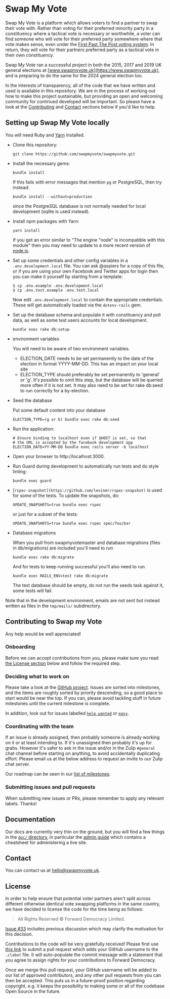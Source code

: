 # Swap My Vote

Swap My Vote is a platform which allows voters to find a partner to
swap their vote with.  Rather than voting for their preferred minority
party in a constituency where a tactical vote is necessary or
worthwhile, a voter can find someone who will vote for their preferred
party somewhere where that vote makes sense, even under the [First
Past The Post voting
system](https://en.wikipedia.org/wiki/First-past-the-post_voting).  In
return, they will vote for their partners preferred party as a
tactical vote in their own constituency.

Swap My Vote ran a successful project in both the 2015, 2017 and 2019 UK
general elections at [www.swapmyvote.uk](https://www.swapmyvote.uk),
and is preparing to do the same for the 2024 general election too.

In the interests of transparency, all of the code that we have written
and used is available in this repository. We are in the process of
working out how to make this project sustainable, but providing an
open and welcoming community for continued developed will be
important. So please have a look at the
[Contributing](#contributing-to-swap-my-vote) and [Contact](#contact)
sections below if you'd like to help.

## Setting up Swap My Vote locally

You will need Ruby and [Yarn](https://yarnpkg.com/lang/en/docs/install/)
installed.

-   Clone this repository:

        git clone https://github.com/swapmyvote/swapmyvote.git

-   Install the necessary gems:

        bundle install

    If this fails with error messages that mention `pg` or PostgreSQL, then
    try instead:

        bundle install --without=production

    since the PostgreSQL database is not normally needed for local
    development (sqlite is used instead).

-   Install npm packages with Yarn:

        yarn install

    If you get an error similar to "The engine "node" is incompatible with this module" then
    you may need to update to a more recent version of [node.js](https://nodejs.org/en/download/).

-   Set up some credentials and other config variables in a
    `.env.development.local` file.  You can ask @aspiers for a copy of
    this file, or if you are using your own Facebook and Twitter apps
    for login then you can make it yourself by starting from a
    template:

        $ cp .env.example .env.development.local
        $ cp .env.test.example .env.test.local

    Now edit `.env.development.local` to contain the appropriate
    credentials.  These will get automatically loaded via the
    `dotenv-rails` gem.

-   Set up the database schema and populate it with constituency and
    poll data, as well as some test users accounts for local
    development.

        bundle exec rake db:setup

-   environment variables

    You will need to be aware  of two environment variables.

    * ELECTION_DATE needs to be set permanently to the date of the election in format YYYY-MM-DD. This has an impact on your local site
    * ELECTION_TYPE should preferably be set permanently to 'general' or 'g'. It's possible to omit this step, but the database will be queried more often if it is not set. It may also need to be set for rake db:seed to run correctly for a by-election.

-   Seed the database

    Put some default content into your database

        ELECTION_TYPE=(g or b) bundle exec rake db:seed

-   Run the application:

        # Ensure binding to localhost even if $HOST is set, so that
        # the URL is accepted by the facebook development app
        ELECTION_DATE=YY-MM-DD bundle exec rails server -b localhost

-   Open your browser to http://localhost:3000.

-   Run Guard during development to automatically run tests and do
    style linting:

        bundle exec guard

-   [`rspec-snapshot](https://github.com/levinmr/rspec-snapshot)` is
    used for some of the tests.  To update the snapshots, do:

        UPDATE_SNAPSHOTS=true bundle exec rspec

    or just for a subset of the tests:

        UPDATE_SNAPSHOTS=true bundle exec rspec spec/foo/bar

-   Database migrations

    When you pull from swapmyvotemaster and database migrations (files  in db/migrations) are included you'll need to run

        bundle exec rake db:migrate

    And for tests to keep running successful you'll also need to run

        bundle exec RAILS_ENV=test rake db:migrate

    The test database should be empty, do not run the seeds task against it, some tests will fail.

Note that in the development environment, emails are not sent but instead written
as files in the `tmp/mails/` subdirectory.

## Contributing to Swap my Vote

Any help would be well appreciated!

### Onboarding

Before we can accept contributions from you, please make sure you read
[the License section](#license) below and follow the required step.

### Deciding what to work on

Please take a look at the [GitHub
project](https://github.com/orgs/swapmyvote/projects/2/views/3).
Issues are sorted into milestones, and the items are roughly sorted by
priority descending, so a good place to start would be near the top.
If you can, please avoid tackling stuff in future milestones until the
current milestone is complete.

In addition, look out for issues labelled [`help
wanted`](https://github.com/swapmyvote/swapmyvote/labels/help%20wanted)
or [`easy`](https://github.com/swapmyvote/swapmyvote/labels/easy).

### Coordinating with the team

If an issue is already assigned, then probably someone is already
working on it or at least intending to.  If it's unassigned then
probably it's up for grabs.  However it's safer to ask in the issue
and/or in the Zulip `#general` chat channel before starting on
anything, to avoid accidentally duplicating effort.  Please email us
at the below address to request an invite to our Zulip chat server.

Our roadmap can be seen in our [list of
 milestones](https://github.com/swapmyvote/swapmyvote/milestones?direction=asc&sort=due_date).

### Submitting issues and pull requests

When submitting new issues or PRs, please remember to apply any
relevant labels.  Thanks!

## Documentation

Our docs are currently very thin on the ground, but you will find
a few things in the [`doc/` directory](doc/), in particular the
[admin guide](doc/admin-guide.md) which contains a cheatsheet for
administering a live site.

## Contact

You can contact us at hello@swapmyvote.uk.

## License

In order to help ensure that potential voter partners aren't split
across different otherwise identical vote swapping platforms in the
same country, we have decided to license the code for the time being
as follows:

> All Rights Reserved © Forward Democracy Limited.

[Issue #33](https://github.com/swapmyvote/swapmyvote/issues/33)
includes previous discussion which may clarify the motivation for
this decision.

Contributions to the code will be very gratefully received!  Please
first use [this
link](https://github.com/swapmyvote/swapmyvote/edit/master/.clabot?message=Add+%3CMY+GITHUB+USERNAME%3E+to+CLA&description=This+is+to+confirm+that+I+am+happy+for+any+rights+in+my%0Dcontributions+to+the+SwapMyVote+code+to+be+assigned+to+Forward%0DDemocracy+for+the+purposes+of+defending+and+promoting+democracy.)
to submit a pull request which adds your GitHub username to the
`.clabot` file.  It will auto-populate the commit message with a
statement that you agree to assign rights for your contributions to
Forward Democracy.

Once we merge this pull request, your GitHub username will be added to
our list of approved contributors, and any other pull requests from
you can then be accepted.  This puts us in a future-proof position
regarding copyright, e.g. it keeps the possibility to making some or
all of the codebase Open Source in the future.
